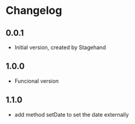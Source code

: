 # Changelog

## 0.0.1

- Initial version, created by Stagehand

## 1.0.0

- Funcional version

## 1.1.0

- add method setDate to set the date externally
